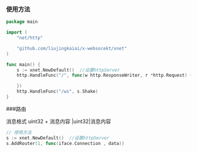 ### 使用方法 

```go 
package main

import (
	"net/http"

	"github.com/liujingkaiai/x-websocekt/xnet"
)

func main() {
	s := xnet.NewDefault()  //设置httpServer
	http.HandleFunc("/", func(w http.ResponseWriter, r *http.Request) {

	})
	http.HandleFunc("/ws", s.Shake)
}

```


###路由

消息格式 uint32 + 消息内容   |uint32|消息内容  
```go 
// 使用方法 
s := xnet.NewDefault()  //设置httpServer
s.AddRouter(1, func(iface.Connection , data)) 

```